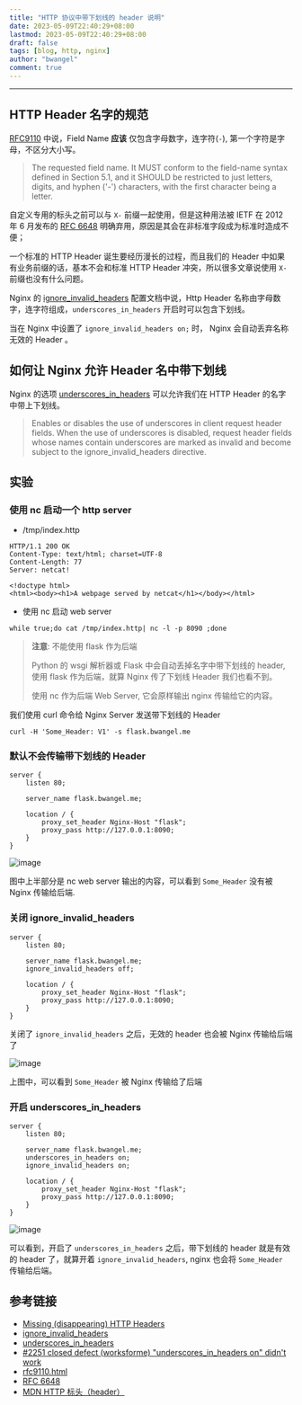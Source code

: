 ```yaml
---
title: "HTTP 协议中带下划线的 header 说明"
date: 2023-05-09T22:40:29+08:00
lastmod: 2023-05-09T22:40:29+08:00
draft: false
tags: [blog, http, nginx]
author: "bwangel"
comment: true
---
```


<!--more-->

---

## HTTP Header 名字的规范

[RFC9110](https://www.rfc-editor.org/rfc/rfc9110.html#fields.registry) 中说，Field Name __应该__ 仅包含字母数字，连字符(`-`), 第一个字符是字母，不区分大小写。

> The requested field name. It MUST conform to the field-name syntax defined in Section 5.1, and it SHOULD be restricted to just letters, digits, and hyphen ('-') characters, with the first character being a letter.

自定义专用的标头之前可以与 `X-` 前缀一起使用，但是这种用法被 IETF 在 2012 年 6 月发布的 [RFC 6648](https://datatracker.ietf.org/doc/html/rfc6648) 明确弃用，原因是其会在非标准字段成为标准时造成不便；

一个标准的 HTTP Header 诞生要经历漫长的过程，而且我们的 Header 中如果有业务前缀的话，基本不会和标准 HTTP Header 冲突，所以很多文章说使用 `X-` 前缀也没有什么问题。

Nginx 的 [ignore_invalid_headers](http://nginx.org/en/docs/http/ngx_http_core_module.html#ignore_invalid_headers) 配置文档中说，Http Header 名称由字母数字，连字符组成，`underscores_in_headers` 开启时可以包含下划线。

当在 Nginx 中设置了 `ignore_invalid_headers on;` 时， Nginx 会自动丢弃名称无效的 Header 。


## 如何让 Nginx 允许 Header 名中带下划线

Nginx 的选项 [underscores_in_headers](http://nginx.org/en/docs/http/ngx_http_core_module.html#underscores_in_headers) 可以允许我们在 HTTP Header 的名字中带上下划线。

> Enables or disables the use of underscores in client request header fields. When the use of underscores is disabled, request header fields whose names contain underscores are marked as invalid and become subject to the ignore_invalid_headers directive.

## 实验

### 使用 nc 启动一个 http server

- /tmp/index.http

```
HTTP/1.1 200 OK
Content-Type: text/html; charset=UTF-8
Content-Length: 77
Server: netcat!

<!doctype html>
<html><body><h1>A webpage served by netcat</h1></body></html>
```

- 使用 nc 启动 web server

```
while true;do cat /tmp/index.http| nc -l -p 8090 ;done
```

> __注意__: 不能使用 flask 作为后端
>
> Python 的 wsgi 解析器或 Flask 中会自动丢掉名字中带下划线的 header, 使用 flask 作为后端，就算 Nginx 传了下划线 Header 我们也看不到。
>
> 使用 nc 作为后端 Web Server, 它会原样输出 nginx 传输给它的内容。

我们使用 curl 命令给 Nginx Server 发送带下划线的 Header

```
curl -H 'Some_Header: V1' -s flask.bwangel.me
```

### 默认不会传输带下划线的 Header

```nginx
server {
    listen 80;

    server_name flask.bwangel.me;

    location / {
        proxy_set_header Nginx-Host "flask";
        proxy_pass http://127.0.0.1:8090;
    }
}
```

![image](https://github.com/bwangelme/bwangelme.github.io/assets/11701497/419ee40b-ffc6-4c69-9955-4358d6e8ac36)

图中上半部分是 nc web server 输出的内容，可以看到 `Some_Header` 没有被 Nginx 传输给后端.

### 关闭 ignore_invalid_headers

```nginx
server {
    listen 80;

    server_name flask.bwangel.me;
    ignore_invalid_headers off;

    location / {
        proxy_set_header Nginx-Host "flask";
        proxy_pass http://127.0.0.1:8090;
    }
}
```

关闭了 `ignore_invalid_headers` 之后，无效的 header 也会被 Nginx 传输给后端了

![image](https://github.com/bwangelme/bwangelme.github.io/assets/11701497/95b9f397-c1d7-4782-afd2-9971b45fa402)

上图中，可以看到 `Some_Header` 被 Nginx 传输给了后端

### 开启 underscores_in_headers

```
server {
    listen 80;

    server_name flask.bwangel.me;
    underscores_in_headers on;
    ignore_invalid_headers on;

    location / {
        proxy_set_header Nginx-Host "flask";
        proxy_pass http://127.0.0.1:8090;
    }
}
```

![image](https://github.com/bwangelme/bwangelme.github.io/assets/11701497/2bfeda6c-0c4e-4bc9-a1d7-9eb00a15fa3c)

可以看到，开启了 `underscores_in_headers` 之后，带下划线的 header 就是有效的 header 了，就算开着 `ignore_invalid_headers`, nginx 也会将 `Some_Header` 传输给后端。

## 参考链接

- [Missing (disappearing) HTTP Headers](https://www.nginx.com/resources/wiki/start/topics/tutorials/config_pitfalls/?highlight=underscores#missing-disappearing-http-headers)
- [ignore_invalid_headers](http://nginx.org/en/docs/http/ngx_http_core_module.html#ignore_invalid_headers)
- [underscores_in_headers](http://nginx.org/en/docs/http/ngx_http_core_module.html#underscores_in_headers)
- [#2251 closed defect (worksforme) "underscores_in_headers on" didn't work](https://trac.nginx.org/nginx/ticket/2251)
- [rfc9110.html](https://www.rfc-editor.org/rfc/rfc9110.html#fields.registry)
- [RFC 6648](https://datatracker.ietf.org/doc/html/rfc6648)
- [MDN HTTP 标头（header）](https://developer.mozilla.org/zh-CN/docs/Web/HTTP/Headers)
